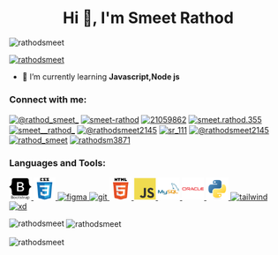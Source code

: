 <h1 align="center">Hi 👋, I'm Smeet Rathod</h1>
<p align="left"> <img src="https://komarev.com/ghpvc/?username=rathodsmeet&label=Profile%20views&color=0e75b6&style=flat" alt="rathodsmeet" /> </p>

<p align="left"> <a href="https://github.com/ryo-ma/github-profile-trophy"><img src="https://github-profile-trophy.vercel.app/?username=rathodsmeet" alt="rathodsmeet" /></a> </p>


- 🌱 I’m currently learning **Javascript,Node js**

<h3 align="left">Connect with me:</h3>
<p align="left">
<a href="https://twitter.com/@rathod_smeet_" target="blank"><img align="center" src="https://raw.githubusercontent.com/rahuldkjain/github-profile-readme-generator/master/src/images/icons/Social/twitter.svg" alt="@rathod_smeet_" height="30" width="40" /></a>
<a href="https://linkedin.com/in/smeet-rathod" target="blank"><img align="center" src="https://raw.githubusercontent.com/rahuldkjain/github-profile-readme-generator/master/src/images/icons/Social/linked-in-alt.svg" alt="smeet-rathod" height="30" width="40" /></a>
<a href="https://stackoverflow.com/users/21059862" target="blank"><img align="center" src="https://raw.githubusercontent.com/rahuldkjain/github-profile-readme-generator/master/src/images/icons/Social/stack-overflow.svg" alt="21059862" height="30" width="40" /></a>
<a href="https://fb.com/smeet.rathod.355" target="blank"><img align="center" src="https://raw.githubusercontent.com/rahuldkjain/github-profile-readme-generator/master/src/images/icons/Social/facebook.svg" alt="smeet.rathod.355" height="30" width="40" /></a>
<a href="https://instagram.com/smeet__rathod_" target="blank"><img align="center" src="https://raw.githubusercontent.com/rahuldkjain/github-profile-readme-generator/master/src/images/icons/Social/instagram.svg" alt="smeet__rathod_" height="30" width="40" /></a>
<a href="https://medium.com/@rathodsmeet2145" target="blank"><img align="center" src="https://raw.githubusercontent.com/rahuldkjain/github-profile-readme-generator/master/src/images/icons/Social/medium.svg" alt="@rathodsmeet2145" height="30" width="40" /></a>
<a href="https://www.codechef.com/users/sr_111" target="blank"><img align="center" src="https://cdn.jsdelivr.net/npm/simple-icons@3.1.0/icons/codechef.svg" alt="sr_111" height="30" width="40" /></a>
<a href="https://www.hackerrank.com/@rathodsmeet2145" target="blank"><img align="center" src="https://raw.githubusercontent.com/rahuldkjain/github-profile-readme-generator/master/src/images/icons/Social/hackerrank.svg" alt="@rathodsmeet2145" height="30" width="40" /></a>
<a href="https://www.leetcode.com/rathod_smeet" target="blank"><img align="center" src="https://raw.githubusercontent.com/rahuldkjain/github-profile-readme-generator/master/src/images/icons/Social/leet-code.svg" alt="rathod_smeet" height="30" width="40" /></a>
<a href="https://auth.geeksforgeeks.org/user/rathodsm3871" target="blank"><img align="center" src="https://raw.githubusercontent.com/rahuldkjain/github-profile-readme-generator/master/src/images/icons/Social/geeks-for-geeks.svg" alt="rathodsm3871" height="30" width="40" /></a>
</p>

<h3 align="left">Languages and Tools:</h3>
<p align="left"> <a href="https://getbootstrap.com" target="_blank" rel="noreferrer"> <img src="https://raw.githubusercontent.com/devicons/devicon/master/icons/bootstrap/bootstrap-plain-wordmark.svg" alt="bootstrap" width="40" height="40"/> </a> <a href="https://www.w3schools.com/css/" target="_blank" rel="noreferrer"> <img src="https://raw.githubusercontent.com/devicons/devicon/master/icons/css3/css3-original-wordmark.svg" alt="css3" width="40" height="40"/> </a> <a href="https://www.figma.com/" target="_blank" rel="noreferrer"> <img src="https://www.vectorlogo.zone/logos/figma/figma-icon.svg" alt="figma" width="40" height="40"/> </a> <a href="https://git-scm.com/" target="_blank" rel="noreferrer"> <img src="https://www.vectorlogo.zone/logos/git-scm/git-scm-icon.svg" alt="git" width="40" height="40"/> </a> <a href="https://www.w3.org/html/" target="_blank" rel="noreferrer"> <img src="https://raw.githubusercontent.com/devicons/devicon/master/icons/html5/html5-original-wordmark.svg" alt="html5" width="40" height="40"/> </a> <a href="https://developer.mozilla.org/en-US/docs/Web/JavaScript" target="_blank" rel="noreferrer"> <img src="https://raw.githubusercontent.com/devicons/devicon/master/icons/javascript/javascript-original.svg" alt="javascript" width="40" height="40"/> </a> <a href="https://www.mysql.com/" target="_blank" rel="noreferrer"> <img src="https://raw.githubusercontent.com/devicons/devicon/master/icons/mysql/mysql-original-wordmark.svg" alt="mysql" width="40" height="40"/> </a> <a href="https://www.oracle.com/" target="_blank" rel="noreferrer"> <img src="https://raw.githubusercontent.com/devicons/devicon/master/icons/oracle/oracle-original.svg" alt="oracle" width="40" height="40"/> </a> <a href="https://www.python.org" target="_blank" rel="noreferrer"> <img src="https://raw.githubusercontent.com/devicons/devicon/master/icons/python/python-original.svg" alt="python" width="40" height="40"/> </a> <a href="https://tailwindcss.com/" target="_blank" rel="noreferrer"> <img src="https://www.vectorlogo.zone/logos/tailwindcss/tailwindcss-icon.svg" alt="tailwind" width="40" height="40"/> </a> <a href="https://www.adobe.com/products/xd.html" target="_blank" rel="noreferrer"> <img src="https://cdn.worldvectorlogo.com/logos/adobe-xd.svg" alt="xd" width="40" height="40"/> </a> </p>

<p><img align="left" src="https://github-readme-stats.vercel.app/api/top-langs?username=rathodsmeet&show_icons=true&locale=en&layout=compact" alt="rathodsmeet" /></p>

<p>&nbsp;<img align="center" src="https://github-readme-stats.vercel.app/api?username=rathodsmeet&show_icons=true&locale=en" alt="rathodsmeet" /></p>

<p><img align="center" src="https://github-readme-streak-stats.herokuapp.com/?user=rathodsmeet&" alt="rathodsmeet" /></p>
